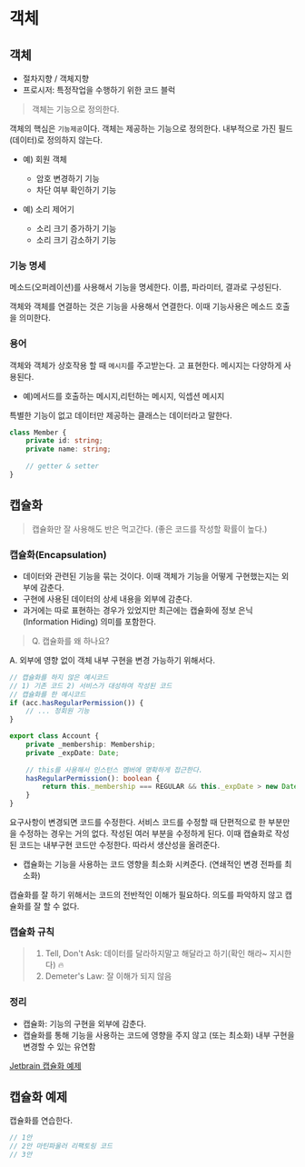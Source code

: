 # 객체
## 객체
- 절차지향 / 객체지향
- 프로시저: 특정작업을 수행하기 위한 코드 블럭
> 객체는 기능으로 정의한다.

객체의 핵심은 `기능제공`이다. 객체는 제공하는 기능으로 정의한다. 내부적으로 가진 필드(데이터)로 정의하지
않는다.

- 예) 회원 객체
    - 암호 변경하기 기능
    - 차단 여부 확인하기 기능

- 예) 소리 제어기
    - 소리 크기 증가하기 기능
    - 소리 크기 감소하기 기능

### 기능 명세
메소드(오퍼레이션)를 사용해서 기능을 명세한다. 이름, 파라미터, 결과로 구성된다.

객체와 객체를 연결하는 것은 기능을 사용해서 연결한다. 이때 기능사용은 메소드 호출을 의미한다.

### 용어
객체와 객체가 상호작용 할 때 `메시지`를 주고받는다. 고 표현한다. 메시지는 다양하게 사용된다.
- 예)메서드를 호출하는 메시지,리턴하는 메시지, 익셉션 메시지

특별한 기능이 없고 데이터만 제공하는 클래스는 데이터라고 말한다.
```typescript
class Member {
    private id: string;
    private name: string;
    
    // getter & setter
}
```

## 캡슐화
> 캡슐화만 잘 사용해도 반은 먹고간다. (좋은 코드를 작성할 확률이 높다.)

### 캡슐화(Encapsulation)
- 데이터와 관련된 기능을 묶는 것이다. 이때 객체가 기능을 어떻게 구현했는지는 외부에 감춘다.
- 구현에 사용된 데이터의 상세 내용을 외부에 감춘다.
- 과거에는 따로 표현하는 경우가 있었지만 최근에는 캡슐화에 정보 은닉(Information Hiding) 의미를 포함한다.

> Q. 캡슐화를 왜 하나요?

A. 외부에 영향 없이 객체 내부 구현을 변경 가능하기 위해서다.

```typescript
// 캡슐화를 하지 않은 예시코드
// 1) 기존 코드 2) 서비스가 대성하여 작성된 코드
// 캡슐화를 한 예시코드
if (acc.hasRegularPermission()) {
    // ... 정회원 기능
}

export class Account {
    private _membership: Membership;
    private _expDate: Date;
    
    // this를 사용해서 인스턴스 멤버에 명확하게 접근한다.
    hasRegularPermission(): boolean {
        return this._membership === REGULAR && this._expDate > new Date();
    }
}
```

요구사항이 변경되면 코드를 수정한다. 서비스 코드를 수정할 때 단편적으로 한 부분만을 수정하는 경우는 거의 없다.
작성된 여러 부분을 수정하게 된다. 이때 캡슐화로 작성된 코드는 내부구현 코드만 수정한다. 따라서 생산성을 올려준다.

- 캡슐화는 기능을 사용하는 코드 영향을 최소화 시켜준다. (연쇄적인 변경 전파를 최소화)

캡슐화를 잘 하기 위해서는 코드의 전반적인 이해가 필요하다. 의도를 파악하지 않고 캡슐화를 잘 할 수 없다.

### 캡슐화 규칙
> 1. Tell, Don't Ask: 데이터를 달라하지말고 해달라고 하기(확인 해라~ 지시한다) 🔥
> 2. Demeter's Law: 잘 이해가 되지 않음

### 정리
- 캡슐화: 기능의 구현을 외부에 감춘다.
- 캡슐화를 통해 기능을 사용하는 코드에 영향을 주지 않고 (또는 최소화) 내부 구현을 변경할 수 있는 유연함

[Jetbrain 캡슐화 예제](https://blog.jetbrains.com/webstorm/2019/03/write-object-oriented-typescript-encapsulation/)

## 캡슐화 예제
캡슐화를 연습한다.
```typescript
// 1안
// 2안 마틴파울러 리팩토링 코드
// 3안

```